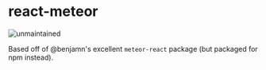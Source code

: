 # react-meteor

![unmaintained](http://img.shields.io/badge/status-unmaintained-red.png)  

Based off of @benjamn's excellent `meteor-react` package (but packaged for npm instead).
